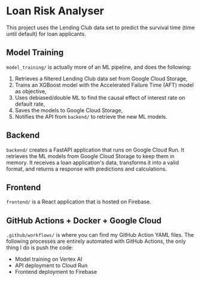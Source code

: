 # Loan Risk Analyser

This project uses the Lending Club data set to predict the survival time (time until default) for loan applicants.

## Model Training

`model_training/` is actually more of an ML pipeline, and does the following:
1. Retrieves a filtered Lending Club data set from Google Cloud Storage,
2. Trains an XGBoost model with the Accelerated Failure Time (AFT) model as objective,
3. Uses debiased/double ML to find the causal effect of interest rate on default rate,
4. Saves the models to Google Cloud Storage,
5. Notifies the API from `backend/` to retrieve the new ML models.

## Backend

`backend/` creates a FastAPI application that runs on Google Cloud Run. It retrieves the ML models from Google Cloud Storage to keep them in memory. It receives a loan application's data, transforms it into a valid format, and returns a response with predictions and calculations.

## Frontend

`frontend/` is a React application that is hosted on Firebase.

## GitHub Actions + Docker + Google Cloud
`.github/workflows/` is where you can find my GitHub Action YAML files. The following processes are entirely automated with GitHub Actions, the only thing I do is push the code:
- Model training on Vertex AI
- API deployment to Cloud Run
- Frontend deployment to Firebase